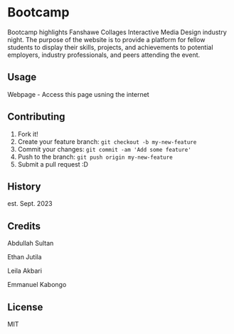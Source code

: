 # Bootcamp

Bootcamp highlights Fanshawe Collages Interactive Media Design industry night. The purpose of the website is to provide a platform for fellow students to display their
skills, projects, and achievements to potential employers, industry professionals, and peers attending the event. 

## Usage

Webpage - Access this page usning the internet

## Contributing

1. Fork it!
2. Create your feature branch: `git checkout -b my-new-feature`
3. Commit your changes: `git commit -am 'Add some feature'`
4. Push to the branch: `git push origin my-new-feature`
5. Submit a pull request :D

## History

est. Sept. 2023

## Credits

Abdullah  Sultan

Ethan Jutila 

Leila Akbari

Emmanuel Kabongo

## License

MIT
